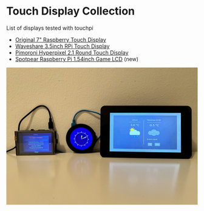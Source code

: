 # Touch Display Collection 

List of displays tested with touchpi 

* [Original 7" Raspberry Touch Display](original7/index.md)
* [Waveshare 3.5inch RPi Touch Display](waveshare3.5a/index.md)
* [Pimoroni Hyperpixel 2.1 Round Touch Display](hyperpixel2.1round/index.md)
* [Spotpear Raspberry Pi 1.54inch Game LCD](1.54inch_Game_LCD/index.md) (new)

![touchpi gallery](../img/Galerie.jpg)